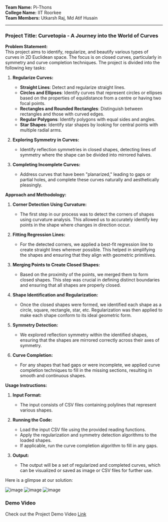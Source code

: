 **Team Name:** Pi-Thons  
**College Name:** IIT Roorkee  
**Team Members:** Utkarsh Raj, Md Atif Husain  

---

### Project Title: Curvetopia - A Journey into the World of Curves

**Problem Statement:**  
This project aims to identify, regularize, and beautify various types of curves in 2D Euclidean space. The focus is on closed curves, particularly in symmetry and curve completion techniques. The project is divided into the following key tasks:

1. **Regularize Curves:**
   - **Straight Lines**: Detect and regularize straight lines.
   - **Circles and Ellipses**: Identify curves that represent circles or ellipses based on the properties of equidistance from a centre or having two focal points.
   - **Rectangles and Rounded Rectangles**: Distinguish between rectangles and those with curved edges.
   - **Regular Polygons**: Identify polygons with equal sides and angles.
   - **Star Shapes**: Identify star shapes by looking for central points with multiple radial arms.

2. **Exploring Symmetry in Curves:**
   - Identify reflection symmetries in closed shapes, detecting lines of symmetry where the shape can be divided into mirrored halves.

3. **Completing Incomplete Curves:**
   - Address curves that have been "planarized," leading to gaps or partial holes, and complete these curves naturally and aesthetically pleasingly.

**Approach and Methodology:**

1. **Corner Detection Using Curvature:**
   - The first step in our process was to detect the corners of shapes using curvature analysis. This allowed us to accurately identify key points in the shape where changes in direction occur.

2. **Fitting Regression Lines:**
   - For the detected corners, we applied a best-fit regression line to create straight lines wherever possible. This helped in simplifying the shapes and ensuring that they align with geometric primitives.

3. **Merging Points to Create Closed Shapes:**
   - Based on the proximity of the points, we merged them to form closed shapes. This step was crucial in defining distinct boundaries and ensuring that all shapes are properly closed.

4. **Shape Identification and Regularization:**
   - Once the closed shapes were formed, we identified each shape as a circle, square, rectangle, star, etc. Regularization was then applied to make each shape conform to its ideal geometric form.

5. **Symmetry Detection:**
   - We explored reflection symmetry within the identified shapes, ensuring that the shapes are mirrored correctly across their axes of symmetry.

6. **Curve Completion:**
   - For any shapes that had gaps or were incomplete, we applied curve completion techniques to fill in the missing sections, resulting in smooth and continuous shapes.

**Usage Instructions:**

1. **Input Format:**
   - The input consists of CSV files containing polylines that represent various shapes.

2. **Running the Code:**
   - Load the input CSV file using the provided reading functions.
   - Apply the regularization and symmetry detection algorithms to the loaded shapes.
   - If applicable, run the curve completion algorithm to fill in any gaps.

3. **Output:**
   - The output will be a set of regularized and completed curves, which can be visualized or saved as image or CSV files for further use.


Here is a glimpse at our solution:


![image](https://github.com/user-attachments/assets/f983e8e5-9a2a-4d03-9ddd-c07710d7f5f1)
![image](https://github.com/user-attachments/assets/dd072137-053b-44c4-b316-a2a2ee54930f)
![image](https://github.com/user-attachments/assets/2696e05a-b1be-4f45-aecb-c8b2e8443aa7)


### Demo Video
Check out the Project Demo Video [Link](https://drive.google.com/file/d/1mqFf9THEJBDAXzeijk4nDfnyTXPX-pID/view?usp=drive_link)

